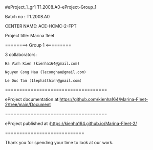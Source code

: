 #eProject_1_gr1 T1.2008.A0-eProject-Group_1

Batch no : T1.2008.A0

CENTER NAME: ACE-HCMC-2-FPT

Project title: Marina fleet

========> Group 1 <=========

3 collaborators:

    Ha Vinh Kien (kienha164@gmail.com) 

    Nguyen Cong Hau (leconghau@gmail.com) 
     
    Le Duc Tam (1lephatthinh@gmail.com) 
====================================

eProject documentation at:https://github.com/kienha164/Marina-Fleet-2/tree/main/Document

====================================

eProject published at :https://kienha164.github.io/Marina-Fleet-2/

============================

Thank you for spending your time to look at our work.
